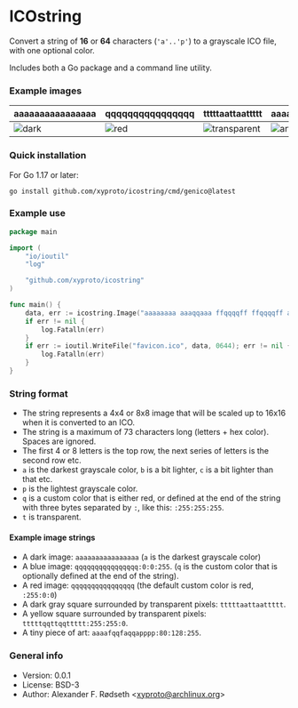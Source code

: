 # ICOstring

Convert a string of **16** or **64** characters (`'a'..'p'`) to a grayscale ICO file, with one optional color.

Includes both a Go package and a command line utility.

### Example images

| aaaaaaaaaaaaaaaa                  | qqqqqqqqqqqqqqqq                  | tttttaattaattttt                             | aaaafqqfaqqapppp:80:128:255                 |
| --------------------------------- | --------------------------------- | -------------------------------------------- | ------------------------------------------- |
| ![dark](img/aaaaaaaaaaaaaaaa.ico) | ![red](img/qqqqqqqqqqqqqqqq.ico)  | ![transparent](img/tttttaattaattttt.ico)     | ![art](img/aaaafqqfaqqapppp:80:128:255.ico) |

### Quick installation

For Go 1.17 or later:

    go install github.com/xyproto/icostring/cmd/genico@latest

### Example use

```go
package main

import (
    "io/ioutil"
    "log"

    "github.com/xyproto/icostring"
)

func main() {
    data, err := icostring.Image("aaaaaaaa aaaqqaaa ffqqqqff ffqqqqff aaqqqqaa aaqqqqaa pppqqppp pppppppp #08f")
    if err != nil {
        log.Fatalln(err)
    }
    if err := ioutil.WriteFile("favicon.ico", data, 0644); err != nil {
        log.Fatalln(err)
    }
}
```

### String format

* The string represents a 4x4 or 8x8 image that will be scaled up to 16x16 when it is converted to an ICO.
* The string is a maximum of 73  characters long (letters + hex color). Spaces are ignored.
* The first 4 or 8 letters is the top row, the next series of letters is the second row etc.
* `a` is the darkest grayscale color, `b` is a bit lighter, `c` is a bit lighter than that etc.
* `p` is the lightest grayscale color.
* `q` is a custom color that is either red, or defined at the end of the string with three bytes separated by `:`, like this: `:255:255:255`.
* `t` is transparent.

#### Example image strings

* A dark image: `aaaaaaaaaaaaaaaa` (`a` is the darkest grayscale color)
* A blue image: `qqqqqqqqqqqqqqqq:0:0:255`. (`q` is the custom color that is optionally defined at the end of the string).
* A red image: `qqqqqqqqqqqqqqqq` (the default custom color is red, `:255:0:0`)
* A dark gray square surrounded by transparent pixels: `tttttaattaattttt`.
* A yellow square surrounded by transparent pixels: `tttttqqttqqttttt:255:255:0`.
* A tiny piece of art: `aaaafqqfaqqapppp:80:128:255`.

### General info

* Version: 0.0.1
* License: BSD-3
* Author: Alexander F. Rødseth &lt;xyproto@archlinux.org&gt;
